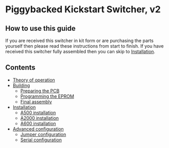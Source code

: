 # Piggybacked Kickstart Switcher, v2

## How to use this guide

If you are received this switcher in kit form or are purchasing the
parts yourself then please read these instructions from start to
finish. If you have received this switcher fully assembled then you
can skip to [Installation](install.md#installation).

## Contents

- [Theory of operation](theory.md#theory-of-operation)
- [Building](build.md#building)
    - [Preparing the PCB](build.md#preparing-the-pcb)
    - [Programming the EPROM](build.md#programming-the-eprom)
    - [Final assembly](build.md#final-assembly)
-  [Installation](install.md#installation)
    - [A500 installation](install.md#a500-installation)
    - [A2000 installation](install.md#a2000-installation)
    - [A600 installation](install.md#a600-installation)
- [Advanced configuration](config.md#advanced-configuration)
    - [Jumper configuration](config.md#jumper-configuration)
    - [Serial configuration](config.md#serial-configuration)
